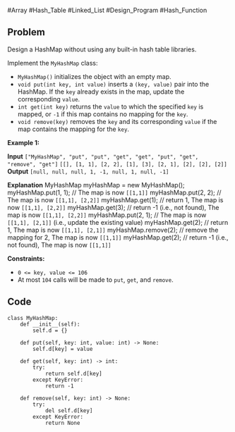 #Array #Hash_Table #Linked_List #Design_Program #Hash_Function
## Problem
Design a HashMap without using any built-in hash table libraries.

Implement the `MyHashMap` class:

- `MyHashMap()` initializes the object with an empty map.
- `void put(int key, int value)` inserts a `(key, value)` pair into the HashMap. If the `key` already exists in the map, update the corresponding `value`.
- `int get(int key)` returns the `value` to which the specified `key` is mapped, or `-1` if this map contains no mapping for the `key`.
- `void remove(key)` removes the `key` and its corresponding `value` if the map contains the mapping for the `key`.

**Example 1:**

**Input**
`["MyHashMap", "put", "put", "get", "get", "put", "get", "remove", "get"]`
`[[], [1, 1], [2, 2], [1], [3], [2, 1], [2], [2], [2]]`
**Output**
`[null, null, null, 1, -1, null, 1, null, -1]`

**Explanation**
MyHashMap myHashMap = new MyHashMap();
myHashMap.put(1, 1); // The map is now `[[1,1]]`
myHashMap.put(2, 2); // The map is now `[[1,1], [2,2]]`
myHashMap.get(1);    // return 1, The map is now `[[1,1], [2,2]]`
myHashMap.get(3);    // return -1 (i.e., not found), The map is now `[[1,1], [2,2]]`
myHashMap.put(2, 1); // The map is now `[[1,1], [2,1]]` (i.e., update the existing value)
myHashMap.get(2);    // return 1, The map is now `[[1,1], [2,1]]`
myHashMap.remove(2); // remove the mapping for 2, The map is now `[[1,1]]`
myHashMap.get(2);    // return -1 (i.e., not found), The map is now `[[1,1]]`

**Constraints:**

- `0 <= key, value <= 106`
- At most `104` calls will be made to `put`, `get`, and `remove`.

## Code
```run-python
class MyHashMap:
    def __init__(self):
        self.d = {}

    def put(self, key: int, value: int) -> None:
        self.d[key] = value

    def get(self, key: int) -> int:
        try:
            return self.d[key]
        except KeyError:
            return -1

    def remove(self, key: int) -> None:
        try:
            del self.d[key]
        except KeyError:
            return None
```

